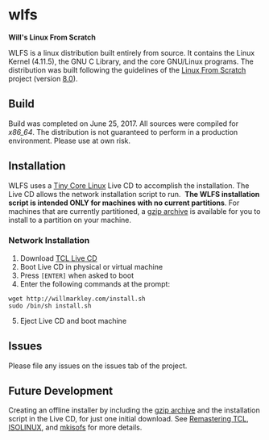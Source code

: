 # wlfs
**Will's Linux From Scratch**

WLFS is a linux distribution built entirely from source.  It contains the Linux Kernel (4.11.5), the GNU C Library, and the core GNU/Linux programs.  The distribution was built following the guidelines of the [Linux From Scratch][1] project (version [8.0][2]).  

## Build

Build was completed on June 25, 2017.  All sources were compiled for *x86_64*.  The distribution is not guaranteed to perform in a production environment.  Please use at own risk.  

## Installation

WLFS uses a [Tiny Core Linux][3] Live CD to accomplish the installation.  The Live CD allows the network installation script to run.  **The WLFS installation script is intended ONLY for machines with no current partitions**.  For machines that are currently partitioned, a [gzip archive][4] is available for you to install to a partition on your machine.    

### Network Installation
1. Download [TCL Live CD][5]
2. Boot Live CD in physical or virtual machine
3. Press `[ENTER]` when asked to boot
4. Enter the following commands at the prompt:

```
wget http://willmarkley.com/install.sh
sudo /bin/sh install.sh
```

5. Eject Live CD and boot machine

## Issues

Please file any issues on the issues tab of the project.  

## Future Development

Creating an offline installer by including the [gzip archive][4] and the installation script in the Live CD, for just one initial download.  See [Remastering TCL][6], [ISOLINUX][7], and [mkisofs][8] for more details.  


[1]: http://www.linuxfromscratch.org/lfs/
[2]: http://www.linuxfromscratch.org/lfs/view/stable/
[3]: http://tinycorelinux.net/welcome.html
[4]: .
[5]: http://tinycorelinux.net/8.x/x86/release/Core-current.iso
[6]: http://wiki.tinycorelinux.net/wiki:remastering
[7]: http://www.syslinux.org/wiki/index.php?title=ISOLINUX
[8]: http://www.linuxcommand.org/man_pages/mkisofs8.html

